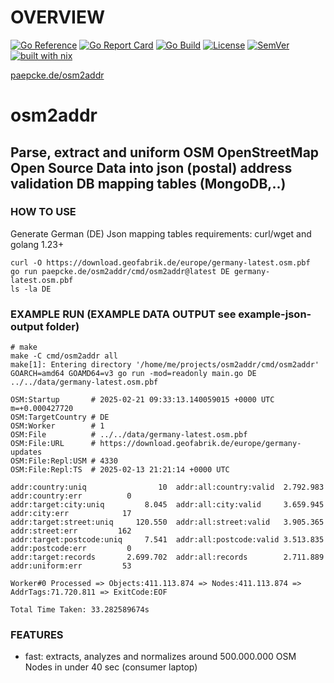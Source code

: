 # OVERVIEW 
[![Go Reference](https://pkg.go.dev/badge/paepcke.de/osm2addr.svg)](https://pkg.go.dev/paepcke.de/osm2addr) 
[![Go Report Card](https://goreportcard.com/badge/paepcke.de/osm2addr)](https://goreportcard.com/report/paepcke.de/osm2addr) 
[![Go Build](https://github.com/paepckehh/osm2addr/actions/workflows/golang.yml/badge.svg)](https://github.com/paepckehh/osm2addr/actions/workflows/golang.yml)
[![License](https://img.shields.io/github/license/paepckehh/osm2addr)](https://github.com/paepckehh/osm2addr/blob/master/LICENSE)
[![SemVer](https://img.shields.io/github/v/release/paepckehh/osm2addr)](https://github.com/paepckehh/osm2addr/releases/latest)
<br>[![built with nix](https://builtwithnix.org/badge.svg)](https://search.nixos.org/packages?channel=unstable&from=0&size=50&sort=relevance&type=packages&query=osm2addr)

[paepcke.de/osm2addr](https://paepcke.de/osm2addr/)


# osm2addr
## Parse, extract and uniform OSM OpenStreetMap Open Source Data into json (postal) address validation DB mapping tables (MongoDB,..)
### HOW TO USE
Generate German (DE) Json mapping tables
requirements: curl/wget and golang 1.23+ 

```Shell 
curl -O https://download.geofabrik.de/europe/germany-latest.osm.pbf
go run paepcke.de/osm2addr/cmd/osm2addr@latest DE germany-latest.osm.pbf
ls -la DE
```

### EXAMPLE RUN (EXAMPLE DATA OUTPUT see example-json-output folder)
```Shell 
# make
make -C cmd/osm2addr all
make[1]: Entering directory '/home/me/projects/osm2addr/cmd/osm2addr'
GOARCH=amd64 GOAMD64=v3 go run -mod=readonly main.go DE ../../data/germany-latest.osm.pbf

OSM:Startup       # 2025-02-21 09:33:13.140059015 +0000 UTC m=+0.000427720
OSM:TargetCountry # DE
OSM:Worker        # 1
OSM:File          # ../../data/germany-latest.osm.pbf
OSM:File:URL      # https://download.geofabrik.de/europe/germany-updates
OSM:File:Repl:USM # 4330
OSM:File:Repl:TS  # 2025-02-13 21:21:14 +0000 UTC

addr:country:uniq                10  addr:all:country:valid  2.792.983  addr:country:err          0
addr:target:city:uniq         8.045  addr:all:city:valid     3.659.945  addr:city:err            17
addr:target:street:uniq     120.550  addr:all:street:valid   3.905.365  addr:street:err         162
addr:target:postcode:uniq     7.541  addr:all:postcode:valid 3.513.835  addr:postcode:err         0
addr:target:records       2.699.702  addr:all:records        2.711.889  addr:uniform:err         53

Worker#0 Processed => Objects:411.113.874 => Nodes:411.113.874 => AddrTags:71.720.811 => ExitCode:EOF

Total Time Taken: 33.282589674s
```

### FEATURES
- fast: extracts, analyzes and normalizes around 500.000.000 OSM Nodes in under 40 sec (consumer laptop)
